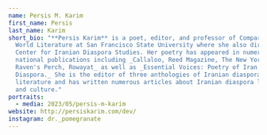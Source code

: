 ```yaml
---
name: Persis M. Karim
first_name: Persis
last_name: Karim
short_bio: "**Persis Karim** is a poet, editor, and professor of Comparative and
  World Literature at San Francisco State University where she also directs the
  Center for Iranian Diaspora Studies. Her poetry has appeared in numerous
  national publications including _Callaloo, Reed Magazine, The New York Times,
  Raven's Perch, Rowayat_ as well as _Essential Voices: Poetry of Iran and Its
  Diaspora._ She is the editor of three anthologies of Iranian diaspora
  literature and has written numerous articles about Iranian diaspora literature
  and culture."
portraits:
  - media: 2023/05/persis-m-karim
website: http://persiskarim.com/dev/
instagram: dr._pomegranate
---
```

